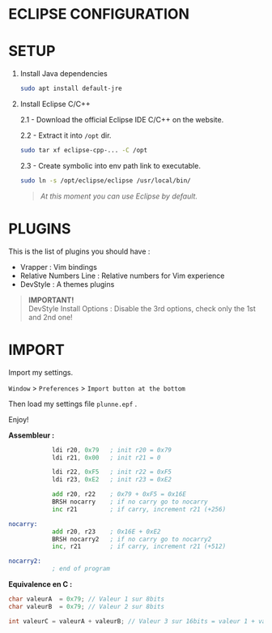 # ECLIPSE CONFIGURATION

# SETUP

1. Install Java dependencies
    ```sh
    sudo apt install default-jre
    ```

2. Install Eclipse C/C++

    2.1 - Download the official Eclipse IDE C/C++ on the website.

    2.2 - Extract it into `/opt` dir.
    ```sh
    sudo tar xf eclipse-cpp-... -C /opt
    ```

    2.3 - Create symbolic into env path link to executable.
    ```sh
    sudo ln -s /opt/eclipse/eclipse /usr/local/bin/
    ```

    > *At this moment you can use Eclipse by default.*

# PLUGINS

This is the list of plugins you should have :

- Vrapper : Vim bindings
- Relative Numbers Line : Relative numbers for Vim experience
- DevStyle : A themes plugins

> **IMPORTANT!**  
> DevStyle Install Options : Disable the 3rd options, check only the 1st and 2nd one!

# IMPORT

Import my settings.

`Window` > `Preferences` > `Import button at the bottom`

Then load my settings file `plunne.epf` .

Enjoy!





**Assembleur :**

```asm
            ldi r20, 0x79   ; init r20 = 0x79
            ldi r21, 0x00   ; init r21 = 0

            ldi r22, 0xF5   ; init r22 = 0xF5
            ldi r23, 0xE2   ; init r23 = 0xE2

            add r20, r22    ; 0x79 + 0xF5 = 0x16E
            BRSH nocarry    ; if no carry go to nocarry
            inc r21         ; if carry, increment r21 (+256)

nocarry:
            add r20, r23    ; 0x16E + 0xE2
            BRSH nocarry2   ; if no carry go to nocarry2
            inc, r21        ; if carry, increment r21 (+512)

nocarry2:
            ; end of program
```

**Equivalence en C :**

```c
char valeurA  = 0x79; // Valeur 1 sur 8bits
char valeurB  = 0x79; // Valeur 2 sur 8bits

int valeurC = valeurA + valeurB; // Valeur 3 sur 16bits = valeur 1 + valeur 2
```
